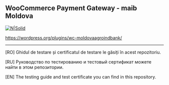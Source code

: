 WooCommerce Payment Gateway - maib Moldova
---------------------------------------------

[![N|Solid](https://www.maib.md/images/logo.svg)](https://www.maib.md)

https://wordpress.org/plugins/wc-moldovaagroindbank/

-------------


[RO] Ghidul de testare și certificatul de testare le găsiți în acest repozitoriu.

[RU] Руководство по тестированию и тестовый сертификат можете найти в этом репозитории.

[EN] The testing guide and test certificate you can find in this repository.
